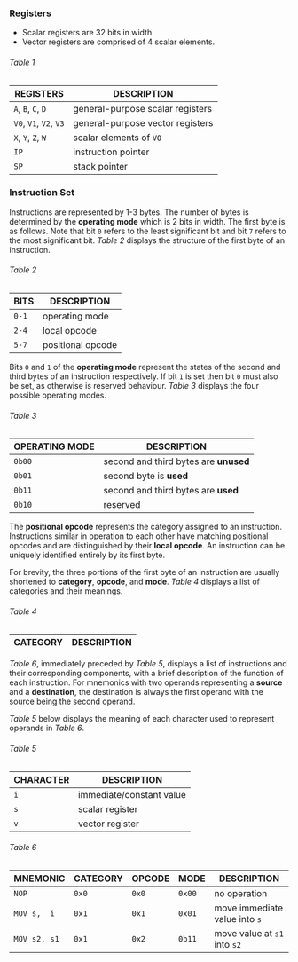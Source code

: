 ### Registers

* Scalar registers are 32 bits in width.
* Vector registers are comprised of 4 scalar elements.

###### *Table 1*
| REGISTERS              | DESCRIPTION                      |
| ---------------------- | -------------------------------- |
| `A`, `B`, `C`, `D`     | general-purpose scalar registers |
| `V0`, `V1`, `V2`, `V3` | general-purpose vector registers |
| `X`, `Y`, `Z`, `W`     | scalar elements of `V0`          |
| `IP`                   | instruction pointer              |
| `SP`                   | stack pointer                    |

### Instruction Set

Instructions are represented by 1-3 bytes. The number of bytes is determined by the **operating mode** which is 2 bits in width. The first byte is as follows. Note that bit `0` refers to the least significant bit and bit `7` refers to the most significant bit. *Table 2* displays the structure of the first byte of an instruction.

###### *Table 2*
| BITS  | DESCRIPTION       |
| ----- | ----------------- |
| `0-1` | operating mode    |
| `2-4` | local opcode      |
| `5-7` | positional opcode |

Bits `0` and `1` of the **operating mode** represent the states of the second and third bytes of an instruction respectively. If bit `1` is set then bit `0` must also be set, as otherwise is reserved behaviour. *Table 3* displays the four possible operating modes.

###### *Table 3*
| OPERATING MODE | DESCRIPTION                           |
| -------------- | ------------------------------------- |
| `0b00`         | second and third bytes are **unused** |
| `0b01`         | second byte is **used**               |
| `0b11`         | second and third bytes are **used**   |
| `0b10`         | reserved                              |

The **positional opcode** represents the category assigned to an instruction. Instructions similar in operation to each other have matching positional opcodes and are distinguished by their **local opcode**. An instruction can be uniquely identified entirely by its first byte.

For brevity, the three portions of the first byte of an instruction are usually shortened to **category**, **opcode**, and **mode**. *Table 4* displays a list of categories and their meanings.

###### *Table 4*
| CATEGORY | DESCRIPTION |
| -------- | ----------- |

*Table 6*, immediately preceded by *Table 5*, displays a list of instructions and their corresponding components, with a brief description of the function of each instruction. For mnemonics with two operands representing a **source** and a **destination**, the destination is always the first operand with the source being the second operand.

*Table 5* below displays the meaning of each character used to represent operands in *Table 6*.

###### *Table 5*
| CHARACTER | DESCRIPTION              |
| --------- | ------------------------ |
| `i`       | immediate/constant value |
| `s`       | scalar register          |
| `v`       | vector register          |

###### *Table 6*
| MNEMONIC     | CATEGORY | OPCODE | MODE   | DESCRIPTION                   |
| ------------ | -------- | ------ | ------ | ----------------------------- |
| `NOP`        | `0x0`    | `0x0`  | `0x00` | no operation                  |
| `MOV s,  i`  | `0x1`    | `0x1`  | `0x01` | move immediate value into `s` |
| `MOV s2, s1` | `0x1`    | `0x2`  | `0b11` | move value at `s1` into `s2`  |
